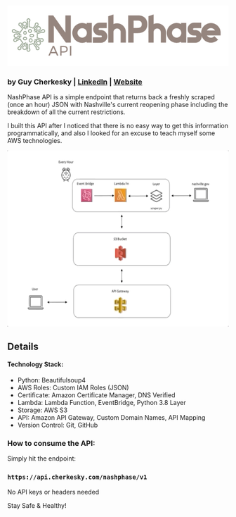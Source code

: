 ![NashPhase API](https://github.com/cherkesky/NashPhaseAPI/blob/master/nashphase_logo.png)

### by Guy Cherkesky | [LinkedIn](http://linkedin.com/in/cherkesky) | [Website](http://cherkesky.com)

NashPhase API is a simple endpoint that returns back a freshly scraped (once an hour) JSON with Nashville's current reopening phase including the breakdown of all the current restrictions. 

I built this API after I noticed that there is no easy way to get this information programmatically, and also I looked for an excuse to teach myself some AWS technologies. 

<img src="https://github.com/cherkesky/NashPhaseAPI/blob/master/scraper.gif" height="400" width="600">

## Details


#### Technology Stack: 
- Python: Beautifulsoup4
- AWS Roles: Custom IAM Roles (JSON)
- Certificate: Amazon Certificate Manager, DNS Verified
- Lambda: Lambda Function, EventBridge, Python 3.8 Layer
- Storage: AWS S3
- API: Amazon API Gateway, Custom Domain Names, API Mapping
- Version Control: Git, GitHub


### How to consume the API:
Simply hit the endpoint:
### `https://api.cherkesky.com/nashphase/v1`
No API keys or headers needed

Stay Safe & Healthy!
